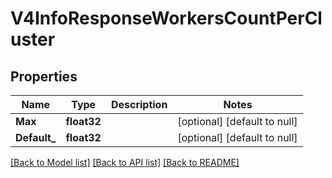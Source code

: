 # V4InfoResponseWorkersCountPerCluster

## Properties
Name | Type | Description | Notes
------------ | ------------- | ------------- | -------------
**Max** | **float32** |  | [optional] [default to null]
**Default_** | **float32** |  | [optional] [default to null]

[[Back to Model list]](../README.md#documentation-for-models) [[Back to API list]](../README.md#documentation-for-api-endpoints) [[Back to README]](../README.md)


